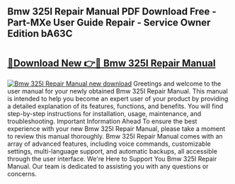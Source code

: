 ## Bmw 325I Repair Manual PDF Download Free - Part-MXe User Guide Repair - Service Owner Edition bA63C

# <h2><a href="http://bc28097.oget.top/?id=Bmw+325I+Repair+Manual">🔗Download New 👉🔴 Bmw 325I Repair Manual</a></h2>

[![Bmw 325I Repair Manual new download](https://i.imgur.com/5g1atiW.png)](http://bc28097.oget.top/?id=Bmw+325I+Repair+Manual)
Greetings and welcome to the user manual for your newly obtained Bmw 325I Repair Manual. This manual is intended to help you become an expert user of your product by providing a detailed explanation of its features, functions, and benefits. You will find step-by-step instructions for installation, usage, maintenance, and troubleshooting. Important Information Ahead To ensure the best experience with your new Bmw 325I Repair Manual, please take a moment to review this manual thoroughly. Bmw 325I Repair Manual comes with an array of advanced features, including voice commands, customizable settings, multi-language support, and automatic backups, all accessible through the user interface. We're Here to Support You Bmw 325I Repair Manual. Our team is dedicated to assisting you with any questions or concerns.
